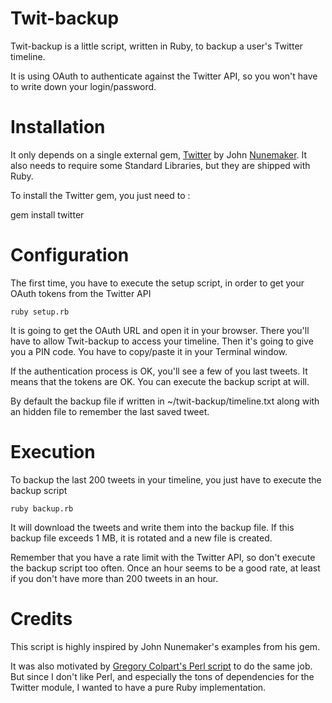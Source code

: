 Twit-backup
===========

Twit-backup is a little script, written in Ruby, to backup a user's Twitter timeline.

It is using OAuth to authenticate against the Twitter API, so you won't have to write down your login/password.

Installation
============

It only depends on a single external gem, [Twitter](http://github.com/jnunemaker/twitter/) by John [Nunemaker](http://railstips.org/). It also needs to require some Standard Libraries, but they are shipped with Ruby.

To install the Twitter gem, you just need to :

  gem install twitter
  

Configuration
=============

The first time, you have to execute the setup script, in order to get your OAuth tokens from the Twitter API

    ruby setup.rb

It is going to get the OAuth URL and open it in your browser. There you'll have to allow Twit-backup to access your timeline. Then it's going to give you a PIN code. You have to copy/paste it in your Terminal window.

If the authentication process is OK, you'll see a few of you last tweets. It means that the tokens are OK. You can execute the backup script at will.

By default the backup file if written in ~/twit-backup/timeline.txt along with an hidden file to remember the last saved tweet.

Execution
=========

To backup the last 200 tweets in your timeline, you just have to execute the backup script

    ruby backup.rb

It will download the tweets and write them into the backup file. If this backup file exceeds 1 MB, it is rotated and a new file is created.

Remember that you have a rate limit with the Twitter API, so don't execute the backup script too often. Once an hour seems to be a good rate, at least if you don't have more than 200 tweets in an hour.


Credits
=======

This script is highly inspired by John Nunemaker's examples from his gem.

It was also motivated by [Gregory Colpart's Perl script](http://github.com/gcolpart/twitter-backup/) to do the same job. But since I don't like Perl, and especially the tons of dependencies for the Twitter module, I wanted to have a pure Ruby implementation.

